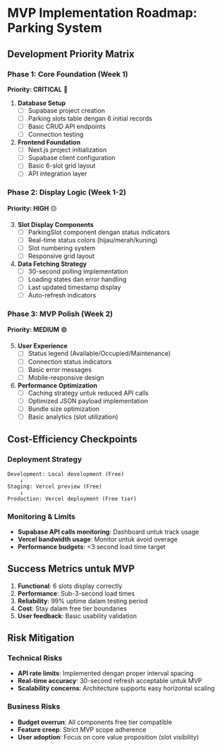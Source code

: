 # MVP Implementation Roadmap: Parking System

## Development Priority Matrix

### Phase 1: Core Foundation (Week 1)
**Priority: CRITICAL** 🔴

1. **Database Setup**
   - [ ] Supabase project creation
   - [ ] Parking slots table dengan 6 initial records
   - [ ] Basic CRUD API endpoints
   - [ ] Connection testing

2. **Frontend Foundation**
   - [ ] Next.js project initialization
   - [ ] Supabase client configuration
   - [ ] Basic 6-slot grid layout
   - [ ] API integration layer

### Phase 2: Display Logic (Week 1-2)
**Priority: HIGH** 🟡

3. **Slot Display Components**
   - [ ] ParkingSlot component dengan status indicators
   - [ ] Real-time status colors (hijau/merah/kuning)
   - [ ] Slot numbering system
   - [ ] Responsive grid layout

4. **Data Fetching Strategy**
   - [ ] 30-second polling implementation
   - [ ] Loading states dan error handling
   - [ ] Last updated timestamp display
   - [ ] Auto-refresh indicators

### Phase 3: MVP Polish (Week 2)
**Priority: MEDIUM** 🟢

5. **User Experience**
   - [ ] Status legend (Available/Occupied/Maintenance)
   - [ ] Connection status indicators
   - [ ] Basic error messages
   - [ ] Mobile-responsive design

6. **Performance Optimization**
   - [ ] Caching strategy untuk reduced API calls
   - [ ] Optimized JSON payload implementation
   - [ ] Bundle size optimization
   - [ ] Basic analytics (slot utilization)

## Cost-Efficiency Checkpoints

### Deployment Strategy
```
Development: Local development (Free)
    ↓
Staging: Vercel preview (Free)
    ↓
Production: Vercel deployment (Free tier)
```

### Monitoring & Limits
- **Supabase API calls monitoring**: Dashboard untuk track usage
- **Vercel bandwidth usage**: Monitor untuk avoid overage
- **Performance budgets**: <3 second load time target

## Success Metrics untuk MVP
1. **Functional**: 6 slots display correctly
2. **Performance**: Sub-3-second load times
3. **Reliability**: 99% uptime dalam testing period
4. **Cost**: Stay dalam free tier boundaries
5. **User feedback**: Basic usability validation

## Risk Mitigation

### Technical Risks
- **API rate limits**: Implemented dengan proper interval spacing
- **Real-time accuracy**: 30-second refresh acceptable untuk MVP
- **Scalability concerns**: Architecture supports easy horizontal scaling

### Business Risks
- **Budget overrun**: All components free tier compatible
- **Feature creep**: Strict MVP scope adherence
- **User adoption**: Focus on core value proposition (slot visibility)
